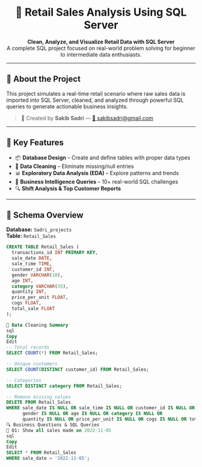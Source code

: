 <h1 align="center">🧾 Retail Sales Analysis Using SQL Server</h1>

<p align="center">
  <b>Clean, Analyze, and Visualize Retail Data with SQL Server</b><br>
  A complete SQL project focused on real-world problem solving for beginner to intermediate data enthusiasts.
</p>

---

## 📘 About the Project

This project simulates a real-time retail scenario where raw sales data is imported into SQL Server, cleaned, and analyzed through powerful SQL queries to generate actionable business insights.

> 🎯 Created by **Sakib Sadri** — [📧 sakibsadri@gmail.com](mailto:sakibsadri@gmail.com)

---

## 🧩 Key Features

- 📦 **Database Design** – Create and define tables with proper data types
- 🧼 **Data Cleaning** – Eliminate missing/null entries
- 📊 **Exploratory Data Analysis (EDA)** – Explore patterns and trends
- 🧠 **Business Intelligence Queries** – 10+ real-world SQL challenges
- 🔍 **Shift Analysis & Top Customer Reports**

---

## 🧱 Schema Overview

**Database:** `Sadri_projects`  
**Table:** `Retail_Sales`

```sql
CREATE TABLE Retail_Sales (
  transactions_id INT PRIMARY KEY,
  sale_date DATE,
  sale_time TIME,
  customer_id INT,
  gender VARCHAR(10),
  age INT,
  category VARCHAR(35),
  quantity INT,
  price_per_unit FLOAT,
  cogs FLOAT,
  total_sale FLOAT
);

🧽 Data Cleaning Summary
sql
Copy
Edit
-- Total records
SELECT COUNT(*) FROM Retail_Sales;

-- Unique customers
SELECT COUNT(DISTINCT customer_id) FROM Retail_Sales;

-- Categories
SELECT DISTINCT category FROM Retail_Sales;

-- Remove missing values
DELETE FROM Retail_Sales
WHERE sale_date IS NULL OR sale_time IS NULL OR customer_id IS NULL OR
      gender IS NULL OR age IS NULL OR category IS NULL OR
      quantity IS NULL OR price_per_unit IS NULL OR cogs IS NULL OR total_sale IS NULL;
🔍 Business Questions & SQL Queries
📅 Q1: Show all sales made on 2022-11-05
sql
Copy
Edit
SELECT * FROM Retail_Sales
WHERE sale_date = '2022-11-05';

